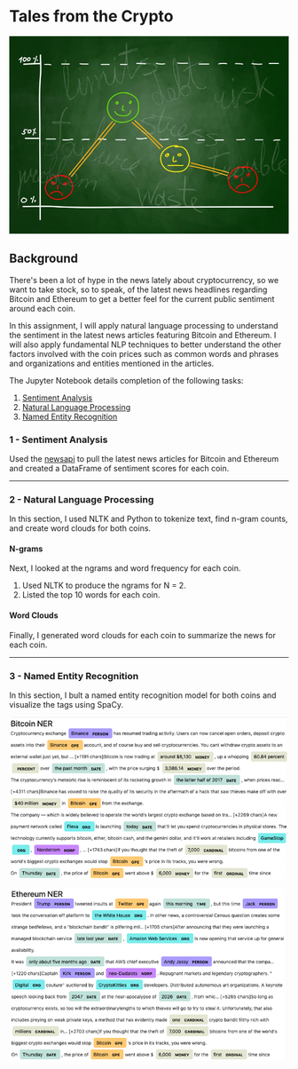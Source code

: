 # Tales from the Crypto

![Stock Sentiment](Images/sentimental.jpeg)

## Background

There's been a lot of hype in the news lately about cryptocurrency, so we want to take stock, so to speak, of the latest news headlines regarding Bitcoin and Ethereum to get a better feel for the current public sentiment around each coin.

In this assignment, I will apply natural language processing to understand the sentiment in the latest news articles featuring Bitcoin and Ethereum. I will also apply fundamental NLP techniques to better understand the other factors involved with the coin prices such as common words and phrases and organizations and entities mentioned in the articles.

The Jupyter Notebook details completion of the following tasks:

1. [Sentiment Analysis](#1---Sentiment-Analysis)
2. [Natural Language Processing](#2---Natural-Language-Processing)
3. [Named Entity Recognition](#3---Named-Entity-Recognition)


### 1 - Sentiment Analysis

Used the [newsapi](https://newsapi.org/) to pull the latest news articles for Bitcoin and Ethereum and created a DataFrame of sentiment scores for each coin.

---

### 2 - Natural Language Processing

In this section, I used NLTK and Python to tokenize text, find n-gram counts, and create word clouds for both coins. 

#### N-grams

Next, I looked at the ngrams and word frequency for each coin.

1. Used NLTK to produce the ngrams for N = 2.
2. Listed the top 10 words for each coin.

#### Word Clouds

Finally, I generated word clouds for each coin to summarize the news for each coin.

---

### 3 - Named Entity Recognition

In this section, I bult a named entity recognition model for both coins and visualize the tags using SpaCy.

![btc-ner.png](Images/btc-ner.png)

![eth-ner.png](Images/eth-ner.png)

